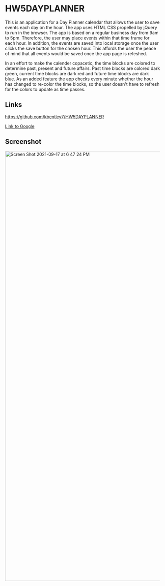 # HW5DAYPLANNER
This is an application for a Day Planner calendar that allows the user to save events each day on the hour. The app uses HTML CSS propelled by jQuery to run in the browser. The app is based on a regular business day from 9am to 5pm. Therefore, the user may place events within that time frame for each hour. In addition, the events are saved into local storage once the user clicks the save button for the chosen hour. This affords the user the peace of mind that all events would be saved once the app page is refeshed.

In an effort to make the calender copacetic, the time blocks are colored to determine past, present and future affairs. Past time blocks are colored dark green, current time blocks are dark red and future time blocks are dark blue. As an added feature the app checks every minute whether the hour has changed to re-color the time blocks, so the user doesn't have to refresh for the colors to update as time passes.

## Links
https://github.com/kbentley7/HW5DAYPLANNER 

[Link to Google](https://www.google.com)
## Screenshot



<img width="1397" alt="Screen Shot 2021-09-17 at 6 47 24 PM" src="https://user-images.githubusercontent.com/89366416/133861530-ee45e662-1b73-4461-b5ec-803c0a24b254.png">
